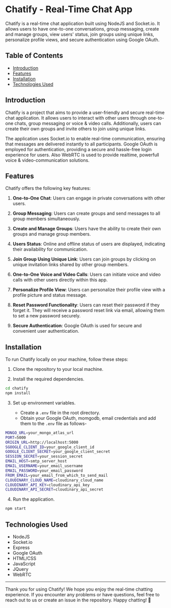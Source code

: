 # Chatify - Real-Time Chat App

Chatify is a real-time chat application built using NodeJS and Socket.io. It allows users to have one-to-one conversations, group messaging, create and manage groups, view users' status, join groups using unique links, personalize profile views, and secure authentication using Google OAuth.

## Table of Contents

- [Introduction](#introduction)
- [Features](#features)
- [Installation](#installation)
- [Technologies Used](#technologies-used)

## Introduction

Chatify is a project that aims to provide a user-friendly and secure real-time chat application. It allows users to interact with other users through one-to-one chats, group messaging or voice & video calls. Additionally, users can create their own groups and invite others to join using unique links.

The application uses Socket.io to enable real-time communication, ensuring that messages are delivered instantly to all participants. Google OAuth is employed for authentication, providing a secure and hassle-free login experience for users. Also WebRTC is used to provide realtime, powerfull voice & video-communication solutions.

## Features

Chatify offers the following key features:

1. **One-to-One Chat**: Users can engage in private conversations with other users.

2. **Group Messaging**: Users can create groups and send messages to all group members simultaneously.

3. **Create and Manage Groups**: Users have the ability to create their own groups and manage group members.

4. **Users Status**: Online and offline status of users are displayed, indicating their availability for communication.

5. **Join Group Using Unique Link**: Users can join groups by clicking on unique invitation links shared by other group members.

6. **One-to-One Voice and Video Calls**: Users can initiate voice and video calls with other users directly within this app.

7. **Personalize Profile View**: Users can personalize their profile view with a profile picture and status message.

8. **Reset Password Functionality**: Users can reset their password if they forget it. They will receive a password reset link via email, allowing them to set a new password securely.

9. **Secure Authentication**: Google OAuth is used for secure and convenient user authentication.

## Installation

To run Chatify locally on your machine, follow these steps:

1. Clone the repository to your local machine.

2. Install the required dependencies.

```bash
cd chatify
npm install
```


3. Set up environment variables.

   - Create a `.env` file in the root directory.
   - Obtain your Google OAuth, momgodb, email credentials and add them to the `.env` file as follows-

```bash
MONGO_URL=your_mongo_atlas_url
PORT=5000
ORIGIN_URL=http://localhost:5000
SGOOGLE_CLIENT_ID=your_google_client_id
GOOGLE_CLIENT_SECRET=your_google_client_secret
SESSION_SECRET=your_session_secret
EMAIL_HOST=smtp_server_host
EMAIL_USERNAME=your_email_username
EMAIL_PASSWORD=your_email_password
FROM_EMAIL=your_email_from_which_to_send_mail
CLOUDINARY_CLOUD_NAME=cloudinary_cloud_name
CLOUDINARY_API_KEY=cloudinary_api_key
CLOUDINARY_API_SECRET=cloudinary_api_secret
```

4. Run the application.

```bash
npm start
```

## Technologies Used

- NodeJS
- Socket.io
- Express
- Google OAuth
- HTML/CSS
- JavaScript
- JQuery
- WebRTC

---

Thank you for using Chatify! We hope you enjoy the real-time chatting experience. If you encounter any problems or have questions, feel free to reach out to us or create an issue in the repository. Happy chatting! 🎉
